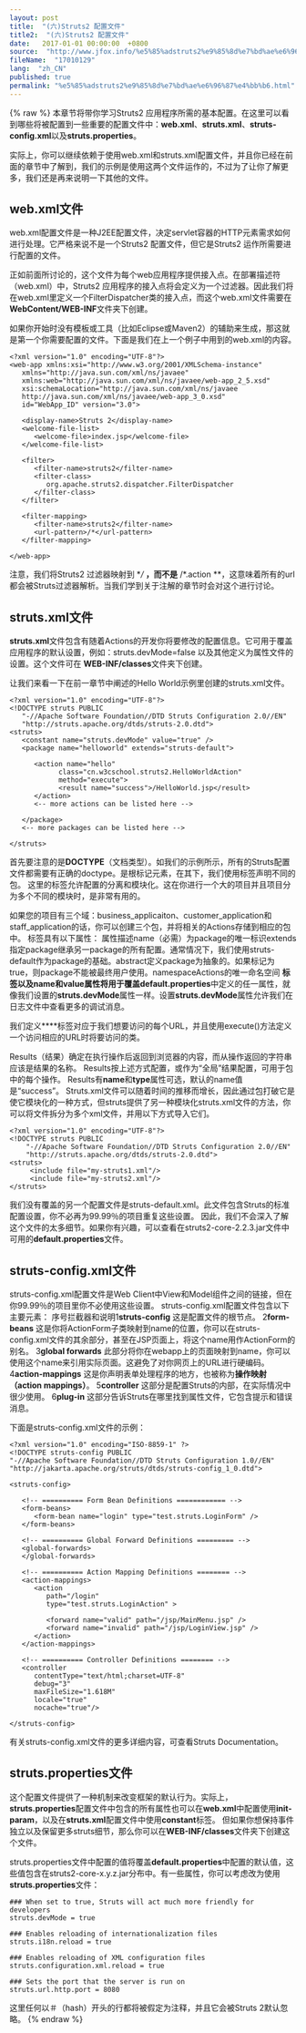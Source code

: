 ```yaml
---
layout: post
title:  "(六)Struts2 配置文件"
title2:  "(六)Struts2 配置文件"
date:   2017-01-01 00:00:00  +0800
source:  "http://www.jfox.info/%e5%85%adstruts2%e9%85%8d%e7%bd%ae%e6%96%87%e4%bb%b6.html"
fileName:  "17010129"
lang:  "zh_CN"
published: true
permalink: "%e5%85%adstruts2%e9%85%8d%e7%bd%ae%e6%96%87%e4%bb%b6.html"
---
```

{% raw %}
本章节将带你学习Struts2 应用程序所需的基本配置。在这里可以看到哪些将被配置到一些重要的配置文件中：**web.xml**、**struts.xml**、**struts-config.xml**以及**struts.properties**。

实际上，你可以继续依赖于使用web.xml和struts.xml配置文件，并且你已经在前面的章节中了解到，我们的示例是使用这两个文件运作的，不过为了让你了解更多，我们还是再来说明一下其他的文件。

## web.xml文件
 

  web.xml配置文件是一种J2EE配置文件，决定servlet容器的HTTP元素需求如何进行处理。它严格来说不是一个Struts2 配置文件，但它是Struts2 运作所需要进行配置的文件。 
 

正如前面所讨论的，这个文件为每个web应用程序提供接入点。在部署描述符（web.xml）中，Struts2 应用程序的接入点将会定义为一个过滤器。因此我们将在web.xml里定义一个FilterDispatcher类的接入点，而这个web.xml文件需要在**WebContent/WEB-INF**文件夹下创建。

如果你开始时没有模板或工具（比如Eclipse或Maven2）的辅助来生成，那这就是第一个你需要配置的文件。下面是我们在上一个例子中用到的web.xml的内容。

    <?xml version="1.0" encoding="UTF-8"?>
    <web-app xmlns:xsi="http://www.w3.org/2001/XMLSchema-instance"
       xmlns="http://java.sun.com/xml/ns/javaee" 
       xmlns:web="http://java.sun.com/xml/ns/javaee/web-app_2_5.xsd"
       xsi:schemaLocation="http://java.sun.com/xml/ns/javaee 
       http://java.sun.com/xml/ns/javaee/web-app_3_0.xsd"
       id="WebApp_ID" version="3.0">
       
       <display-name>Struts 2</display-name>
       <welcome-file-list>
          <welcome-file>index.jsp</welcome-file>
       </welcome-file-list>
       
       <filter>
          <filter-name>struts2</filter-name>
          <filter-class>
             org.apache.struts2.dispatcher.FilterDispatcher
          </filter-class>
       </filter>
    
       <filter-mapping>
          <filter-name>struts2</filter-name>
          <url-pattern>/*</url-pattern>
       </filter-mapping>
    
    </web-app>
    

注意，我们将Struts2 过滤器映射到 **/* **，而不是** /*.action **，这意味着所有的url都会被Struts过滤器解析。当我们学到关于注解的章节时会对这个进行讨论。

## struts.xml文件
**struts.xml**文件包含有随着Actions的开发你将要修改的配置信息。它可用于覆盖应用程序的默认设置，例如：struts.devMode=false 以及其他定义为属性文件的设置。这个文件可在 
 **WEB-INF/classes**文件夹下创建。 
 

  让我们来看一下在前一章节中阐述的Hello World示例里创建的struts.xml文件。 
 

    <?xml version="1.0" encoding="UTF-8"?>
    <!DOCTYPE struts PUBLIC
       "-//Apache Software Foundation//DTD Struts Configuration 2.0//EN"
       "http://struts.apache.org/dtds/struts-2.0.dtd">
    <struts>
       <constant name="struts.devMode" value="true" />
       <package name="helloworld" extends="struts-default">
         
          <action name="hello" 
                class="cn.w3cschool.struts2.HelloWorldAction" 
                method="execute">
                <result name="success">/HelloWorld.jsp</result>
          </action>
          <-- more actions can be listed here -->
    
       </package>
       <-- more packages can be listed here -->
    
    </struts>
    

首先要注意的是**DOCTYPE**（文档类型）。如我们的示例所示，所有的Struts配置文件都需要有正确的doctype。<struts>是根标记元素，在其下，我们使用<package>标签声明不同的包。 这里的<package>标签允许配置的分离和模块化。这在你进行一个大的项目并且项目分为多个不同的模块时，是非常有用的。

如果您的项目有三个域：business_applicaiton、customer_application和staff_application的话，你可以创建三个包，并将相关的Actions存储到相应的包中。 <package>标签具有以下属性：
属性描述name（必需）为package的唯一标识extends指定package继承另一package的所有配置。通常情况下，我们使用struts-default作为package的基础。abstract定义package为抽象的。如果标记为true，则package不能被最终用户使用。namespaceActions的唯一命名空间
**<constant>**标签以及name和value属性将用于覆盖**default.properties**中定义的任一属性，就像我们设置的**struts.devMode**属性一样。设置**struts.devMode**属性允许我们在日志文件中查看更多的调试消息。

我们定义**<action>**标签对应于我们想要访问的每个URL，并且使用execute()方法定义一个访问相应的URL时将要访问的类。

Results（结果）确定在执行操作后返回到浏览器的内容，而从操作返回的字符串应该是结果的名称。 Results按上述方式配置，或作为“全局”结果配置，可用于包中的每个操作。 Results有**name**和**type**属性可选，默认的name值是“success”。
Struts.xml文件可以随着时间的推移而增长，因此通过包打破它是使它模块化的一种方式，但struts提供了另一种模块化struts.xml文件的方法，你可以将文件拆分为多个xml文件，并用以下方式导入它们。

    <?xml version="1.0" encoding="UTF-8"?>
    <!DOCTYPE struts PUBLIC
        "-//Apache Software Foundation//DTD Struts Configuration 2.0//EN"
        "http://struts.apache.org/dtds/struts-2.0.dtd">
    <struts>
         <include file="my-struts1.xml"/>
         <include file="my-struts2.xml"/>
    </struts>
    

我们没有覆盖的另一个配置文件是struts-default.xml。此文件包含Struts的标准配置设置，你不必再为99.99％的项目重复这些设置。 因此，我们不会深入了解这个文件的太多细节。如果你有兴趣，可以查看在struts2-core-2.2.3.jar文件中可用的**default.properties**文件。

## struts-config.xml文件

struts-config.xml配置文件是Web Client中View和Model组件之间的链接，但在你99.99％的项目里你不必使用这些设置。 struts-config.xml配置文件包含以下主要元素：
序号拦截器和说明1**struts-config**
这是配置文件的根节点。
2**form-beans**
这是你将ActionForm子类映射到name的位置，你可以在struts-config.xml文件的其余部分，甚至在JSP页面上，将这个name用作ActionForm的别名。
3**global forwards**
此部分将你在webapp上的页面映射到name，你可以使用这个name来引用实际页面。这避免了对你网页上的URL进行硬编码。
4**action-mappings**
这是你声明表单处理程序的地方，也被称为**操作映射（action mappings）**。
5**controller**
这部分是配置Struts的内部，在实际情况中很少使用。
6**plug-in**
这部分告诉Struts在哪里找到属性文件，它包含提示和错误消息。

下面是struts-config.xml文件的示例：

    <?xml version="1.0" encoding="ISO-8859-1" ?>
    <!DOCTYPE struts-config PUBLIC
    "-//Apache Software Foundation//DTD Struts Configuration 1.0//EN"
    "http://jakarta.apache.org/struts/dtds/struts-config_1_0.dtd">
    
    <struts-config>
    
       <!-- ========== Form Bean Definitions ============ -->
       <form-beans>
          <form-bean name="login" type="test.struts.LoginForm" />
       </form-beans>
    
       <!-- ========== Global Forward Definitions ========= -->
       <global-forwards>
       </global-forwards>
    
       <!-- ========== Action Mapping Definitions ======== -->
       <action-mappings>
          <action
             path="/login"
             type="test.struts.LoginAction" >
    
             <forward name="valid" path="/jsp/MainMenu.jsp" />
             <forward name="invalid" path="/jsp/LoginView.jsp" />
          </action>
       </action-mappings>
    
       <!-- ========== Controller Definitions ======== -->
       <controller 
          contentType="text/html;charset=UTF-8"
          debug="3"
          maxFileSize="1.618M"
          locale="true"
          nocache="true"/>
    
    </struts-config>
    

有关struts-config.xml文件的更多详细内容，可查看Struts Documentation。

## struts.properties文件

这个配置文件提供了一种机制来改变框架的默认行为。实际上，**struts.properties**配置文件中包含的所有属性也可以在**web.xml**中配置使用**init-param**，以及在**struts.xml**配置文件中使用**constant**标签。 但如果你想保持事件独立以及保留更多struts细节，那么你可以在**WEB-INF/classes**文件夹下创建这个文件。

struts.properties文件中配置的值将覆盖**default.properties**中配置的默认值，这些值包含在struts2-core-x.y.z.jar分布中。有一些属性，你可以考虑改为使用**struts.properties**文件：

    ### When set to true, Struts will act much more friendly for developers
    struts.devMode = true
    
    ### Enables reloading of internationalization files
    struts.i18n.reload = true
    
    ### Enables reloading of XML configuration files
    struts.configuration.xml.reload = true
    
    ### Sets the port that the server is run on
    struts.url.http.port = 8080
    

这里任何以＃（hash）开头的行都将被假定为注释，并且它会被Struts 2默认忽略。
{% endraw %}